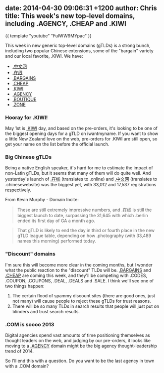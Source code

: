date: 2014-04-30 09:06:31 +1200
author: Chris
title: This week's new top-level domains, including .AGENCY, .CHEAP and .KIWI
----

<!-- excerpt -->

{{ template "youtube" "FuIWW9MYpac" }}

This week in new generic top-level domains (gTLDs) is a strong bunch, including two popular Chinese extensions, some of the "bargain" variety and our local favorite, .KIWI. We have:

+ [.中文网](https://iwantmyname.com/domains/dot-%E4%B8%AD%E6%96%87%E7%BD%91)
+ [.在线](https://iwantmyname.com/domains/dot-%E5%9C%A8%E7%BA%BF)
+ [.BARGAINS](https://iwantmyname.com/domains/dot-bargains)
+ [.CHEAP](https://iwantmyname.com/domains/dot-cheap)
+ [.KIWI](https://iwantmyname.com/domains/dot-kiwi)
+ [.AGENCY](https://iwantmyname.com/domains/dot-agency)
+ [.BOUTIQUE](https://iwantmyname.com/domains/dot-boutique)
+ [.ZONE](https://iwantmyname.com/domains/dot-zone)

<!-- /excerpt -->

### Hooray for .KIWI!

May 1st is [.KIWI](https://iwantmyname.com/domains/dot-kiwi) day, and based on the pre-orders, it's looking to be one of the biggest opening days for a gTLD on iwantmyname. If you want to show a little New Zealand love on the web, pre-orders for .KIWI are still open, so get your name on the list before the official launch.


### Big Chinese gTLDs

Being a native English speaker, it's hard for me to estimate the impact of non-Latin gTLDs, but it seems that many of them will do quite well. And yesterday's launch of [.在线](https://iwantmyname.com/domains/dot-%E5%9C%A8%E7%BA%BF) (translates to .online) and [.中文网](https://iwantmyname.com/domains/dot-%E4%B8%AD%E6%96%87%E7%BD%91) (translates to .chinesewebsite) was the biggest yet, with 33,012 and 17,537 registrations respectively.

From Kevin Murphy - Domain Incite:

>These are still extremely impressive numbers, and .在线 is still the biggest launch to date, surpassing the 31,645 with which .berlin ended its first day of GA a month ago.

>That gTLD is likely to end the day in third or fourth place in the new gTLD league table, depending on how .photography (with 33,489 names this morning) performed today.


### "Discount" domains

I'm sure this will become more clear in the coming months, but I wonder what the public reaction to the "discount" TLDs will be. [.BARGAINS](https://iwantmyname.com/domains/dot-bargains) and [.CHEAP](https://iwantmyname.com/domains/dot-cheap) are coming this week, and they'll be competing with .CODES, .COUPON, .COUPONS, .DEAL, .DEALS and .SALE. I think we'll see one of two things happen:

1. The certain flood of spammy discount sites (there are good ones, just not many) will cause people to reject these gTLDs for trust reasons.
2. There will be so many TLDs in search results that people will just put on blinders and trust search results.

### .COM is soooo 2013

Digital agencies spend vast amounts of time positioning themselves as thought leaders on the web, and judging by our pre-orders, it looks like moving to a [.AGENCY](https://iwantmyname.com/domains/dot-agency) domain might be the big agency thought-leadership trend of 2014. 

So I'll end this with a question. Do you want to be the last agency in town with a .COM domain?





